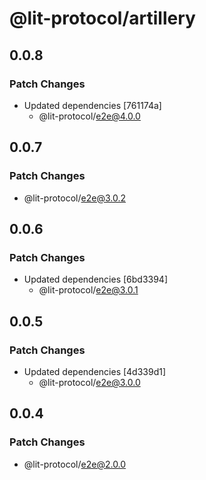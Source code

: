 # @lit-protocol/artillery

## 0.0.8

### Patch Changes

- Updated dependencies [761174a]
  - @lit-protocol/e2e@4.0.0

## 0.0.7

### Patch Changes

- @lit-protocol/e2e@3.0.2

## 0.0.6

### Patch Changes

- Updated dependencies [6bd3394]
  - @lit-protocol/e2e@3.0.1

## 0.0.5

### Patch Changes

- Updated dependencies [4d339d1]
  - @lit-protocol/e2e@3.0.0

## 0.0.4

### Patch Changes

- @lit-protocol/e2e@2.0.0
